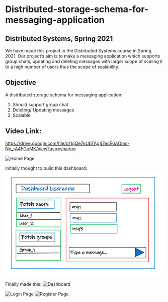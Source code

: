 # Distributed-storage-schema-for-messaging-application
Distributed Systems, Spring 2021
-----------------------------------------

We have made this project in the Distributed Systems course in Spring 2021. Our project’s aim is to make a messaging application which supports group chats, updating and deleting messages with larger scope of scaling it to a high number of users thus the scope of scalability.

## Objective

A distributed storage schema for messaging application:
1. Should support group chat
2. Deleting/ Updating messages
3. Scalable

## Video Link:
https://drive.google.com/file/d/1qQe7kUbTAg47ecE6AOms-Nn_rA4FGoMK/view?usp=sharing

![Home Page](home.png)

Initially thought to build this dashboard:
![Dashboard](dashboard.png)

Finally made this:
![Dashboard](dashboard2.png)

![Login Page](login.png)
![Register Page](register.png)
